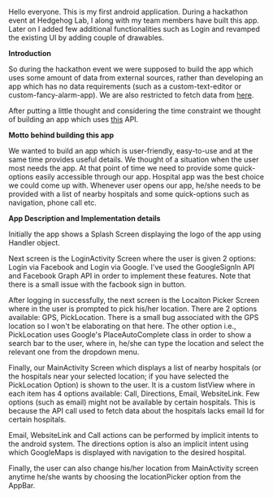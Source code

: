 Hello everyone. This is my first android application. During a hackathon event at Hedgehog Lab, I along with my team members have built this app. Later on I added few additional functionalities such as Login and revamped the existing UI by adding couple of drawables.

<b>Introduction</b>

So during the hackathon event we were supposed to build the app which uses some amount of data from external sources, rather than developing an app which has no data requirements (such as a custom-text-editor or custom-fancy-alarm-app). We are also restricted to fetch data from <a href="https://data.gov.in/">here</a>.

After putting a little thought and considering the time constraint we thought of building an app which uses <a href="https://data.gov.in/resources/hospital-directory-geo-code-september-2015/api">this</a> API.

<b>Motto behind building this app</b>

We wanted to build an app which is user-friendly, easy-to-use and at the same time provides useful details. We thought of a situation when the user most needs the app. At that point of time we need to provide some quick-options easily accessible through our app. Hospital app was the best choice we could come up with. Whenever user opens our app, he/she needs to be provided with a list of nearby hospitals and some quick-options such as navigation, phone call etc.

<b>App Description and Implementation details</b>

Initially the app shows a Splash Screen displaying the logo of the app using Handler object. 

Next screen is the LoginActivity Screen where the user is given 2 options: Login via Facebook and Login via Google. I've used the GoogleSignIn API and Facebook Graph API in order to implement these features. Note that there is a small issue with the facbook sign in button.

After logging in successfully, the next screen is the Locaiton Picker Screen where in the user is prompted to pick his/her location. There are 2 options available: GPS, PickLocation. There is a small bug associated with the GPS location so I won't be elaborating on that here. The other option i.e., PickLocation uses Google's PlaceAutoComplete class in order to show a search bar to the user, where in, he/she can type the location and select the relevant one from the dropdown menu. 

Finally, our MainActivity Screen which displays a list of nearby hospitals (or the hospitals near your selected location; if you have selected the PickLocation Option) is shown to the user. It is a custom listView where in each item has 4 options available: Call, Directions, Email, WebsiteLink. Few options (such as email) might not be available by certain hospitals. This is because the API call used to fetch data about the hospitals lacks email Id for certain hospitals.

Email, WebsiteLink and Call actions can be performed by implicit intents to the android system. The directions option is also an implicit intent using which GoogleMaps is displayed with navigation to the desired hospital.

Finally, the user can also change his/her location from MainActivity screen anytime he/she wants by choosing the locationPicker option from the AppBar.
